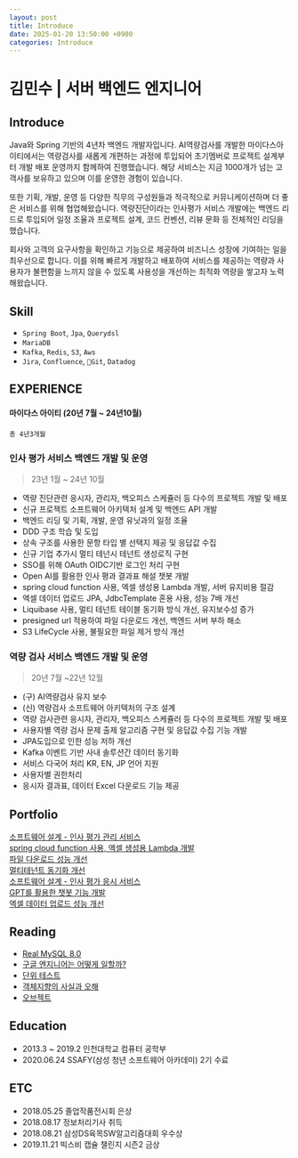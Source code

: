 ```yaml
---
layout: post
title: Introduce
date: 2025-01-20 13:50:00 +0900
categories: Introduce
---
```

# **김민수 | 서버 백엔드 엔지니어**
  
## Introduce

Java와 Spring 기반의 4년차 백엔드 개발자입니다. AI역량검사를 개발한 마이다스아이티에서는 역량검사를 새롭게 개편하는 과정에 투입되어 초기멤버로 프로젝트 설계부터 개발 배포 운영까지 함께하여 진행했습니다. 해당 서비스는 지금 1000개가 넘는 고객사를 보유하고 있으며 이를 운영한 경험이 있습니다.

또한 기획, 개발, 운영 등 다양한 직무의 구성원들과 적극적으로 커뮤니케이션하며 더 좋은 서비스를 위해 협업해왔습니다. 역량진단이라는 인사평가 서비스 개발에는 백엔드 리드로 투입되어 일정 조율과 프로젝트 설계, 코드 컨벤션, 리뷰 문화 등 전체적인 리딩을 했습니다.

회사와 고객의 요구사항을 확인하고 기능으로 제공하여 비즈니스 성장에 기여하는 일을 최우선으로 합니다. 이를 위해 빠르게 개발하고 배포하여 서비스를 제공하는 역량과 사용자가 불편함을 느끼지 않을 수 있도록 사용성을 개선하는 최적화 역량을 쌓고자 노력해왔습니다.

## Skill

- `Spring Boot`, `Jpa`, `Querydsl`  
- `MariaDB`
- `Kafka`, `Redis`, `S3`, `Aws`
- `Jira`, `Confluence`, `Git`, `Datadog`

## EXPERIENCE

#### 마이다스 아이티 (20년 7월 ~ 24년10월) 
`총 4년3개월`
### 인사 평가 서비스 백엔드 개발 및 운영
> 23년 1월 ~ 24년 10월
- 역량 진단관련 응시자, 관리자, 백오피스 스케쥴러 등 다수의 프로젝트 개발 및 배포  
- 신규 프로젝트 소프트웨어 아키텍처 설계 및 백엔드 API 개발  
- 백엔드 리딩 및 기획, 개발, 운영 유닛과의 일정 조율  
- DDD 구조 학습 및 도입  
- 상속 구조를 사용한 문항 타입 별 선택지 제공 및 응답값 수집  
- 신규 기업 추가시 멀티 테넌시 테넌트 생성로직 구현  
- SSO를 위해 OAuth OIDC기반 로그인 처리 구현  
- Open AI를 활용한 인사 평과 결과표 해설 챗봇 개발  
- spring cloud function 사용, 엑셀 생성용 Lambda 개발, 서버 유지비용 절감  
- 엑셀 데이터 업로드 JPA, JdbcTemplate 혼용 사용, 성능 7배 개선  
- Liquibase 사용, 멀티 테넌트 테이블 동기화 방식 개선, 유지보수성 증가  
- presigned url 적용하여 파일 다운로드 개선, 백엔드 서버 부하 해소  
- S3 LifeCycle 사용, 불필요한 파일 제거 방식 개선

### 역량 검사 서비스 백엔드 개발 및 운영
> 20년 7월 ~22년 12월
- (구) AI역량검사 유지 보수  
- (신) 역량검사 소프트웨어 아키텍처의 구조 설계  
- 역량 검사관련 응시자, 관리자, 백오피스 스케쥴러 등 다수의 프로젝트 개발 및 배포  
- 사용자별 역량 검사 문제 출제 알고리즘 구현 및 응답값 수집 기능 개발  
- JPA도입으로 인한 성능 저하 개선  
- Kafka 이벤트 기반 사내 솔루션간 데이터 동기화  
- 서비스 다국어 처리 KR, EN, JP 언어 지원  
- 사용자별 권한처리  
- 응시자 결과표, 데이터 Excel 다운로드 기능 제공

## Portfolio

[소프트웨어 설계 - 인사 평가 관리 서비스](https://publish.obsidian.md/mildw/3.study/%EC%86%8C%ED%94%84%ED%8A%B8%EC%9B%A8%EC%96%B4+%EC%84%A4%EA%B3%84+-+%EC%9D%B8%EC%82%AC+%ED%8F%89%EA%B0%80+%EA%B4%80%EB%A6%AC+%EC%84%9C%EB%B9%84%EC%8A%A4)  
[spring cloud function 사용, 엑셀 생성용 Lambda 개발](https://publish.obsidian.md/mildw/3.study/spring+cloud+function+%EC%82%AC%EC%9A%A9%2C+%EC%97%91%EC%85%80+%EC%83%9D%EC%84%B1%EC%9A%A9+Lambda+%EA%B0%9C%EB%B0%9C)  
[파일 다운로드 성능 개선](https://publish.obsidian.md/mildw/3.study/%ED%8C%8C%EC%9D%BC+%EB%8B%A4%EC%9A%B4%EB%A1%9C%EB%93%9C+%EC%84%B1%EB%8A%A5+%EA%B0%9C%EC%84%A0)  
[멀티테넌트 동기화 개선](https://publish.obsidian.md/mildw/3.study/%EB%A9%80%ED%8B%B0%ED%85%8C%EB%84%8C%ED%8A%B8+%EB%8F%99%EA%B8%B0%ED%99%94+%EA%B0%9C%EC%84%A0)  
[소프트웨어 설계 - 인사 평가 응시 서비스](https://publish.obsidian.md/mildw/3.study/%EC%86%8C%ED%94%84%ED%8A%B8%EC%9B%A8%EC%96%B4+%EC%84%A4%EA%B3%84+-+%EC%9D%B8%EC%82%AC+%ED%8F%89%EA%B0%80+%EC%9D%91%EC%8B%9C+%EC%84%9C%EB%B9%84%EC%8A%A4)  
[GPT를 활용한 챗봇 기능 개발](https://publish.obsidian.md/mildw/3.study/GPT%EB%A5%BC+%ED%99%9C%EC%9A%A9%ED%95%9C+%EC%B1%97%EB%B4%87+%EA%B8%B0%EB%8A%A5+%EA%B0%9C%EB%B0%9C)  
[엑셀 데이터 업로드 성능 개선](https://publish.obsidian.md/mildw/3.study/%EC%97%91%EC%85%80+%EB%8D%B0%EC%9D%B4%ED%84%B0+%EC%97%85%EB%A1%9C%EB%93%9C+%EC%84%B1%EB%8A%A5+%EA%B0%9C%EC%84%A0)

## Reading

- [Real MySQL 8.0](https://publish.obsidian.md/mildw/3.study/mysql/Real+MySQL+8.0)
- [구글 엔지니어는 어떻게 일할까?](https://publish.obsidian.md/mildw/3.study/%EA%B5%AC%EA%B8%80+%EC%97%94%EC%A7%80%EB%8B%88%EC%96%B4%EB%8A%94+%EC%96%B4%EB%96%BB%EA%B2%8C+%EC%9D%BC%ED%95%A0%EA%B9%8C%3F/%EA%B5%AC%EA%B8%80+%EC%97%94%EC%A7%80%EB%8B%88%EC%96%B4%EB%8A%94+%EC%96%B4%EB%96%BB%EA%B2%8C+%EC%9D%BC%ED%95%A0%EA%B9%8C%3F)
- [단위 테스트](https://publish.obsidian.md/mildw/3.study/%EB%8B%A8%EC%9C%84+%ED%85%8C%EC%8A%A4%ED%8A%B8/%EB%8B%A8%EC%9C%84+%ED%85%8C%EC%8A%A4%ED%8A%B8)
- [객체지향의 사실과 오해](https://publish.obsidian.md/mildw/3.study/%EA%B0%9D%EC%B2%B4%EC%A7%80%ED%96%A5%EC%9D%98+%EC%82%AC%EC%8B%A4%EA%B3%BC+%EC%98%A4%ED%95%B4/%EA%B0%9D%EC%B2%B4%EC%A7%80%ED%96%A5%EC%9D%98+%EC%82%AC%EC%8B%A4%EA%B3%BC+%EC%98%A4%ED%95%B4)
- [오브젝트](https://publish.obsidian.md/mildw/3.study/%EC%98%A4%EB%B8%8C%EC%A0%9D%ED%8A%B8/%EC%98%A4%EB%B8%8C%EC%A0%9D%ED%8A%B8)

## Education

- 2013.3 ~ 2019.2 인천대학교 컴퓨터 공학부
- 2020.06.24 SSAFY(삼성 청년 소프트웨어 아카데미) 2기 수료

## ETC

- 2018.05.25 졸업작품전시회 은상
- 2018.08.17 정보처리기사 취득
- 2018.08.21 삼성DS육목SW알고리즘대회 우수상
- 2019.11.21 빅스비 캡슐 챌린지 시즌2 금상